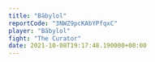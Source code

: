 ```yaml
---
title: "Bãbylol"
reportCode: "3NWZ9pcKAbYPfqxC"
player: "Bãbylol"
fight: "The Curator"
date: 2021-10-08T19:17:48.190000+00:00
---
```

